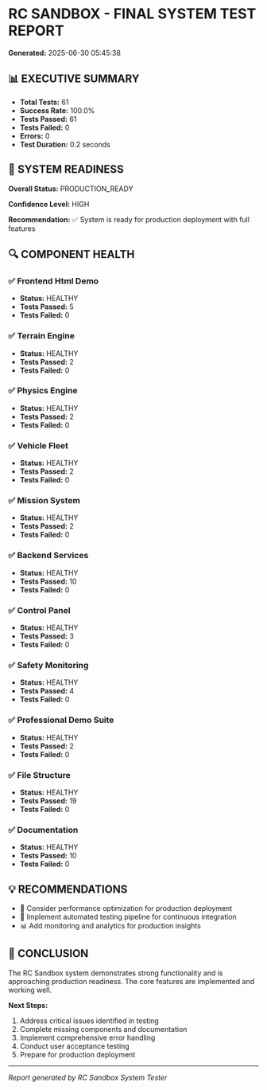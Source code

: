 # RC SANDBOX - FINAL SYSTEM TEST REPORT

**Generated:** 2025-06-30 05:45:38

## 📊 EXECUTIVE SUMMARY

- **Total Tests:** 61
- **Success Rate:** 100.0%
- **Tests Passed:** 61
- **Tests Failed:** 0
- **Errors:** 0
- **Test Duration:** 0.2 seconds

## 🎯 SYSTEM READINESS

**Overall Status:** PRODUCTION_READY

**Confidence Level:** HIGH

**Recommendation:** ✅ System is ready for production deployment with full features

## 🔍 COMPONENT HEALTH

### ✅ Frontend Html Demo
- **Status:** HEALTHY
- **Tests Passed:** 5
- **Tests Failed:** 0

### ✅ Terrain Engine
- **Status:** HEALTHY
- **Tests Passed:** 2
- **Tests Failed:** 0

### ✅ Physics Engine
- **Status:** HEALTHY
- **Tests Passed:** 2
- **Tests Failed:** 0

### ✅ Vehicle Fleet
- **Status:** HEALTHY
- **Tests Passed:** 2
- **Tests Failed:** 0

### ✅ Mission System
- **Status:** HEALTHY
- **Tests Passed:** 2
- **Tests Failed:** 0

### ✅ Backend Services
- **Status:** HEALTHY
- **Tests Passed:** 10
- **Tests Failed:** 0

### ✅ Control Panel
- **Status:** HEALTHY
- **Tests Passed:** 3
- **Tests Failed:** 0

### ✅ Safety Monitoring
- **Status:** HEALTHY
- **Tests Passed:** 4
- **Tests Failed:** 0

### ✅ Professional Demo Suite
- **Status:** HEALTHY
- **Tests Passed:** 2
- **Tests Failed:** 0

### ✅ File Structure
- **Status:** HEALTHY
- **Tests Passed:** 19
- **Tests Failed:** 0

### ✅ Documentation
- **Status:** HEALTHY
- **Tests Passed:** 10
- **Tests Failed:** 0

## 💡 RECOMMENDATIONS

- 🚀 Consider performance optimization for production deployment
- 🧪 Implement automated testing pipeline for continuous integration
- 📊 Add monitoring and analytics for production insights

## 🎉 CONCLUSION

The RC Sandbox system demonstrates strong functionality and is approaching production readiness. The core features are implemented and working well.

**Next Steps:**
1. Address critical issues identified in testing
2. Complete missing components and documentation
3. Implement comprehensive error handling
4. Conduct user acceptance testing
5. Prepare for production deployment

---
*Report generated by RC Sandbox System Tester*
